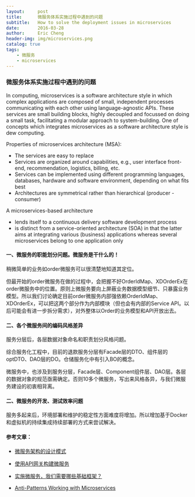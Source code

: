 ```yaml
---
layout:     post
title:      微服务体系实施过程中遇到的问题
subtitle:   How to solve the deployment issues in microservices
date:       2016-03-28
author:     Eric Cheng
header-img: img/microservices.png
catalog: true
tags:
    - 微服务
    - microservices
---
```

### 微服务体系实施过程中遇到的问题

In computing, microservices is a software architecture style in which complex applications are composed of small, independent processes communicating with each other using language-agnostic APIs. These services are small building blocks, highly decoupled and focussed on doing a small task, facilitating a modular approach to system-building. One of concepts which integrates microservices as a software architecture style is dew computing.

Properties of microservices architecture (MSA):

* The services are easy to replace
* Services are organized around capabilities, e.g., user interface front-end, recommendation, logistics, billing, etc.
* Services can be implemented using different programming languages, databases, hardware and software environment, depending on what fits best
* Architectures are symmetrical rather than hierarchical (producer - consumer)

A microservices-based architecture

* lends itself to a continuous delivery software development process
* is distinct from a service-oriented architecture (SOA) in that the latter aims at integrating various (business) applications whereas several microservices belong to one application only

#### 一、微服务的职能划分问题。微服务是干什么的！

稍微简单的业务如order微服务可以很清楚地知道其定位。

但最开始的order微服务在做的过程中，会把握不好OrderIdMap、XDOrderEx在order微服务中的位置。原则上微服务要向上屏蔽业务数据模型细节、只暴露业务模型。所以我们讨论确定目前order微服务内部强依赖OrderIdMap、XDOrderEx，可以把这两个部分作为内部模块（但也会有内部的Service API。以后可能会有进一步拆分需求），对外整体以Order的业务模型和API开放出去。
#### 二、各个微服务间的编码风格差异

服务分层后，各层数据对象命名和职责划分风格问题。

综合服务化工程中，目前的退款服务分层有Facade层的DTO、组件层的optDTO、DAO层的DO。仓储服务化中有引入BO的概念。

微服务中，也涉及到服务分层，Facade层、Component组件层、DAO层。各层的数据对象的规范亟需确定。否则10多个微服务，写出来风格各异，与我们微服务建设的初衷相背离。

#### 二、微服务的开发、测试效率问题

服务多起来后，环境部署和维护的稳定性方面难度将增加。所以增加基于Docker和虚拟机的持续集成持续部署的方式来尝试解决。

#### 参考文章：

* [微服务架构的设计模式](http://www.infoq.com/cn/news/2015/04/micro-service-architecture)

* [使用API网关构建微服务](http://www.infoq.com/cn/articles/construct-micro-service-using-api-gateway)

* [实施微服务，我们需要哪些基础框架？](http://www.infoq.com/cn/articles/basis-frameworkto-implement-micro-service)

* [Anti-Patterns Working with Microservices](http://www.infoq.com/news/2016/03/microservices-anti-patterns)
